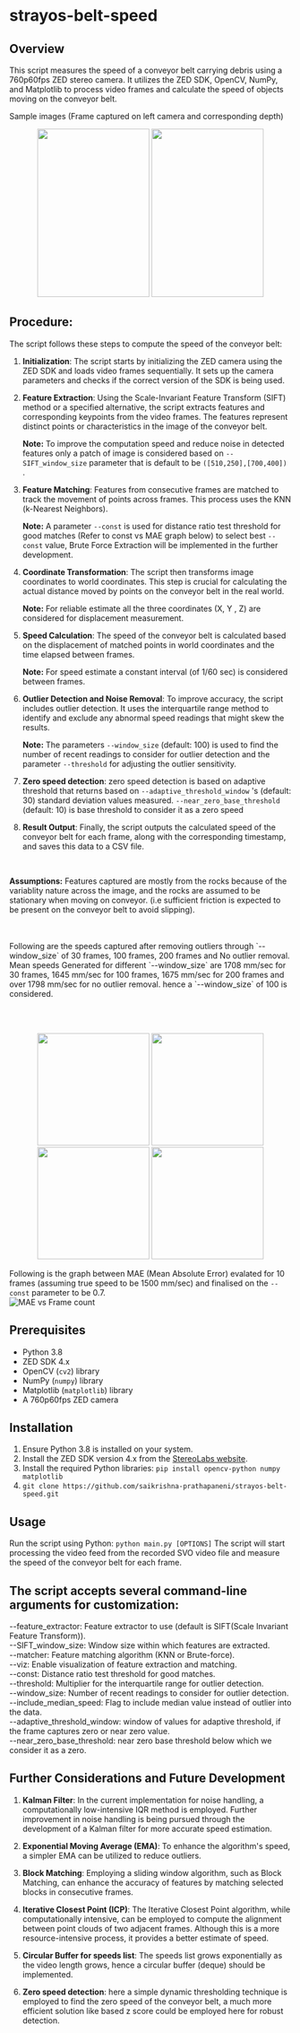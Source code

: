 # strayos-belt-speed


## Overview
This script measures the speed of a conveyor belt carrying debris using a 760p60fps ZED stereo camera. It utilizes the ZED SDK, OpenCV, NumPy, and Matplotlib to process video frames and calculate the speed of objects moving on the conveyor belt.

Sample images (Frame captured on left camera and corresponding depth)
<p align="center">
  <img src="assets/image12.png"  width="200" height="300" />
  <img src="assets/image7.png"  width="200" height="300" />
</p>


## Procedure:
The script follows these steps to compute the speed of the conveyor belt:


1. **Initialization**: The script starts by initializing the ZED camera using the ZED SDK and loads video frames sequentially. It sets up the camera parameters and checks if the correct version of the SDK is being used.

2. **Feature Extraction**: Using the Scale-Invariant Feature Transform (SIFT) method or a specified alternative, the script extracts features and corresponding keypoints from the video frames. The features represent distinct points or characteristics in the image of the conveyor belt.

      **Note:** To improve the computation speed and reduce noise in detected features only a patch of image is considered based on `--SIFT_window_size` parameter that is default to be `([510,250],[700,400]) `.

3. **Feature Matching**: Features from consecutive frames are matched to track the movement of points across frames. This process uses the KNN (k-Nearest Neighbors).

    **Note:**  A parameter `--const` is used for distance ratio test threshold for good matches (Refer to const vs MAE graph below) to select best `--const` value, Brute Force Extraction will be implemented in the further development.

4. **Coordinate Transformation**: The script then transforms image coordinates to world coordinates. This step is crucial for calculating the actual distance moved by points on the conveyor belt in the real world.

   **Note:** For reliable estimate all the three coordinates (X, Y , Z) are considered for displacement measurement.

6. **Speed Calculation**: The speed of the conveyor belt is calculated based on the displacement of matched points in world coordinates and the time elapsed between frames.

   **Note:** For speed estimate a constant interval (of 1/60 sec) is considered between frames.


7. **Outlier Detection and Noise Removal**: To improve accuracy, the script includes outlier detection. It uses the interquartile range method to identify and exclude any abnormal speed readings that might skew the results.

   **Note:** The parameters `--window_size` (default: 100) is used to find the number of recent readings to consider for outlier detection and the parameter `--threshold` for adjusting the outlier sensitivity.

8. **Zero speed detection**: zero speed detection is based on adaptive threshold that returns based on `--adaptive_threshold_window` 's (default: 30) standard deviation values measured. `--near_zero_base_threshold` (default: 10) is base threshold to consider it as a zero speed

9. **Result Output**: Finally, the script outputs the calculated speed of the conveyor belt for each frame, along with the corresponding timestamp, and saves this data to a CSV file.

<br>

**Assumptions:** Features captured are mostly from the rocks because of the variablity nature across the image, and the rocks are assumed to be stationary when moving on conveyor. (i.e sufficient friction is expected to be present on the conveyor belt to avoid slipping).

<br>
<br>
Following are the speeds captured after removing outliers through `--window_size` of 30 frames, 100 frames, 200 frames and No outlier removal.
<br>
Mean speeds Generated for different `--window_size` are 1708 mm/sec for 30 frames, 1645 mm/sec for 100 frames, 1675 mm/sec for 200 frames and over 1798 mm/sec for no outlier removal.
hence a `--window_size` of 100 is considered.

<br><br>
<p align="center">
  <img src="assets/image8.png"  width="200" height="200" />
  <img src="assets/image5.png"  width="200" height="200" />
  <img src="assets/image3.png"  width="200" height="200" />
  <img src="assets/image2.png"  width="200" height="200" />
</p>


Following is the graph between MAE (Mean Absolute Error) evalated for 10 frames (assuming true speed to be 1500 mm/sec) and finalised on the `--const` parameter to be 0.7.
<br>
![MAE vs Frame count ](assets/mae_vs_frame_count.png)
<br>
## Prerequisites
- Python 3.8
- ZED SDK 4.x
- OpenCV (`cv2`) library
- NumPy (`numpy`) library
- Matplotlib (`matplotlib`) library
- A 760p60fps ZED camera

## Installation
1. Ensure Python 3.8 is installed on your system.
2. Install the ZED SDK version 4.x from the [StereoLabs website](https://www.stereolabs.com/developers/).
3. Install the required Python libraries:
```pip install opencv-python numpy matplotlib```
4. ```git clone https://github.com/saikrishna-prathapaneni/strayos-belt-speed.git```
    

## Usage
Run the script using Python:
`python main.py [OPTIONS]`
The script will start processing the video feed from the recorded SVO video file and measure the speed of the conveyor belt for each frame.

## The script accepts several command-line arguments for customization:

--feature_extractor: Feature extractor to use (default is SIFT(Scale Invariant Feature Transform)).<br>
--SIFT_window_size: Window size within which features are extracted.<br>
--matcher: Feature matching algorithm (KNN or Brute-force).<br>
--viz: Enable visualization of feature extraction and matching.<br>
--const: Distance ratio test threshold for good matches.<br>
--threshold: Multiplier for the interquartile range for outlier detection.<br>
--window_size: Number of recent readings to consider for outlier detection.<br>
--include_median_speed: Flag to include median value instead of outlier into the data.<br>
--adaptive_threshold_window: window of values for adaptive threshold, if the frame captures zero or near zero value.<br>
--near_zero_base_threshold: near zero base threshold below which we consider it as a zero.<br>

## Further Considerations and Future Development

1. **Kalman Filter**: In the current implementation for noise handling, a computationally low-intensive IQR method is employed. Further improvement in noise handling is being pursued through the development of a Kalman filter for more accurate speed estimation.

2. **Exponential Moving Average (EMA)**: To enhance the algorithm's speed, a simpler EMA can be utilized to reduce outliers.

3. **Block Matching**: Employing a sliding window algorithm, such as Block Matching, can enhance the accuracy of features by matching selected blocks in consecutive frames.

4. **Iterative Closest Point (ICP)**: The Iterative Closest Point algorithm, while computationally intensive, can be employed to compute the alignment between point clouds of two adjacent frames. Although this is a more resource-intensive process, it provides a better estimate of speed.

5. **Circular Buffer for speeds list**: The speeds list grows exponentially as the video length grows, hence a circular buffer (deque) should be implemented.

6. **Zero speed detection**: here a simple dynamic thresholding technique is employed to find the zero speed of the conveyor belt, a much more efficient solution like based z score could be employed here for robust detection.
